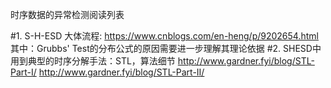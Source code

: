时序数据的异常检测阅读列表

#1. 
 S-H-ESD 大体流程: https://www.cnblogs.com/en-heng/p/9202654.html
 其中：Grubbs' Test的分布公式的原因需要进一步理解其理论依据
#2.
 SHESD中用到典型的时序分解手法：STL，算法细节
 http://www.gardner.fyi/blog/STL-Part-I/
 http://www.gardner.fyi/blog/STL-Part-II/

